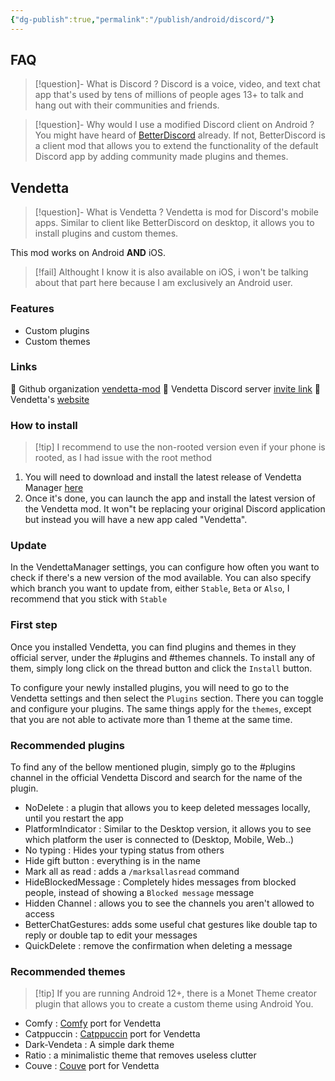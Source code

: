```yaml
---
{"dg-publish":true,"permalink":"/publish/android/discord/"}
---
```



## FAQ
> [!question]- What is Discord ?
> Discord is a voice, video, and text chat app that's used by tens of millions of people ages 13+ to talk and hang out with their communities and friends.

> [!question]- Why would I use a modified Discord client on Android ?
> You might have heard of [BetterDiscord](https://betterdiscord.app/) already. If not, BetterDiscord is a client mod that allows you to extend the functionality of the default Discord app by adding community made plugins and themes.

## Vendetta
> [!question]- What is Vendetta ?
>  Vendetta is mod for Discord's mobile apps. Similar to client like BetterDiscord on desktop, it allows you to install plugins and custom themes.

This mod works on Android **AND** iOS.
> [!fail] Althought I know it is also available on iOS, i won't be talking about that part here because I am exclusively an Android user.

### Features
* Custom plugins
* Custom themes
### Links
🔗 Github organization [vendetta-mod](https://github.com/vendetta-mod)
🔗 Vendetta Discord server [invite link](https://discord.com/invite/n9QQ4XhhJP)
🔗 Vendetta's [website](https://vendetta.vercel.app/)

### How to install
> [!tip] I recommend to use the non-rooted version even if your phone is rooted, as I had issue with the root method

1. You will need to download and install the latest release of Vendetta Manager [here](https://github.com/vendetta-mod/VendettaManager/releases)
2. Once it's done, you can launch the app and install the latest version of the Vendetta mod. It won"t be replacing your original Discord application but instead you will have a new app caled "Vendetta".
### Update
In the VendettaManager settings, you can configure how often you want to check if there's a new version of the mod available. You can also specify which branch you want to update from, either `Stable`, `Beta` or `Also`, I recommend that you stick with `Stable`

### First step
Once you installed Vendetta, you can find plugins and themes in they official server, under the #plugins and #themes channels. To install any of them, simply long click on the thread button and click the `Install` button.

To configure your newly installed plugins, you will need to go to the Vendetta settings and then select the `Plugins` section. There you can toggle and configure your plugins.
The same things apply for the `themes`, except that you are not able to activate more than 1 theme at the same time.

### Recommended plugins
To find any of the bellow mentioned plugin, simply go to the #plugins channel in the official Vendetta Discord and search for the name of the plugin.
* NoDelete : a plugin that allows you to keep deleted messages locally, until you restart the app
* PlatformIndicator : Similar to the Desktop version, it allows you to see which platform the user is connected to (Desktop, Mobile, Web..)
* No typing : Hides your typing status from others
* Hide gift button : everything is in the name
* Mark all as read : adds a `/marksallasread` command
* HideBlockedMessage : Completely hides messages from blocked people, instead of showing a `Blocked message` message
* Hidden Channel : allows you to see the channels you aren't allowed to access
* BetterChatGestures: adds some useful chat gestures like double tap to reply or double tap to edit your messages
* QuickDelete : remove the confirmation when deleting a message
### Recommended themes

> [!tip] If you are running Android 12+, there is a Monet Theme creator plugin that allows you to create a custom theme using Android You.
* Comfy : [Comfy](https://betterdiscord.app/theme/Comfy) port for Vendetta
* Catppuccin : [Catppuccin](https://github.com/catppuccin/discord) port for Vendetta
* Dark-Vendeta : A simple dark theme
* Ratio :  a minimalistic theme that removes useless clutter
* Couve :  [Couve](https://betterdiscord.app/theme/Couve) port for Vendetta
